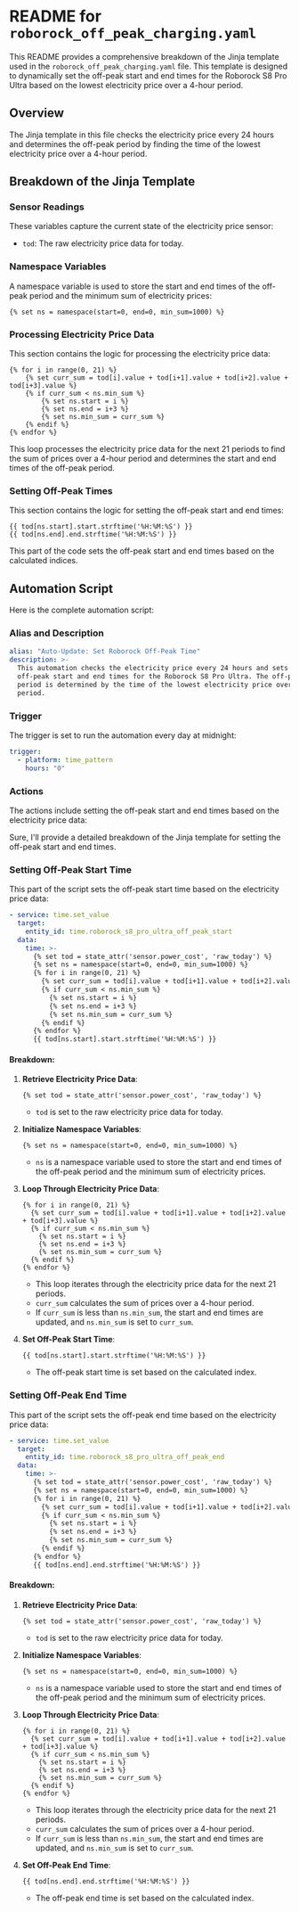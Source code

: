 # README for `roborock_off_peak_charging.yaml`

This README provides a comprehensive breakdown of the Jinja template used in the `roborock_off_peak_charging.yaml` file. This template is designed to dynamically set the off-peak start and end times for the Roborock S8 Pro Ultra based on the lowest electricity price over a 4-hour period.

## Overview

The Jinja template in this file checks the electricity price every 24 hours and determines the off-peak period by finding the time of the lowest electricity price over a 4-hour period.

## Breakdown of the Jinja Template

### Sensor Readings

These variables capture the current state of the electricity price sensor:

- `tod`: The raw electricity price data for today.

### Namespace Variables

A namespace variable is used to store the start and end times of the off-peak period and the minimum sum of electricity prices:

```jinja
{% set ns = namespace(start=0, end=0, min_sum=1000) %}
```

### Processing Electricity Price Data

This section contains the logic for processing the electricity price data:

```jinja
{% for i in range(0, 21) %}
    {% set curr_sum = tod[i].value + tod[i+1].value + tod[i+2].value + tod[i+3].value %}
    {% if curr_sum < ns.min_sum %}
        {% set ns.start = i %}
        {% set ns.end = i+3 %}
        {% set ns.min_sum = curr_sum %}
    {% endif %}
{% endfor %}
```

This loop processes the electricity price data for the next 21 periods to find the sum of prices over a 4-hour period and determines the start and end times of the off-peak period.

### Setting Off-Peak Times

This section contains the logic for setting the off-peak start and end times:

```jinja
{{ tod[ns.start].start.strftime('%H:%M:%S') }}
{{ tod[ns.end].end.strftime('%H:%M:%S') }}
```

This part of the code sets the off-peak start and end times based on the calculated indices.

## Automation Script

Here is the complete automation script:

### Alias and Description

```yaml
alias: "Auto-Update: Set Roborock Off-Peak Time"
description: >-
  This automation checks the electricity price every 24 hours and sets the
  off-peak start and end times for the Roborock S8 Pro Ultra. The off-peak
  period is determined by the time of the lowest electricity price over a 4 hour
  period.
```

### Trigger

The trigger is set to run the automation every day at midnight:

```yaml
trigger:
  - platform: time_pattern
    hours: "0"
```

### Actions

The actions include setting the off-peak start and end times based on the electricity price data:

Sure, I'll provide a detailed breakdown of the Jinja template for setting the off-peak start and end times.

### Setting Off-Peak Start Time

This part of the script sets the off-peak start time based on the electricity price data:

```yaml
- service: time.set_value
  target:
    entity_id: time.roborock_s8_pro_ultra_off_peak_start
  data:
    time: >-
      {% set tod = state_attr('sensor.power_cost', 'raw_today') %}
      {% set ns = namespace(start=0, end=0, min_sum=1000) %}
      {% for i in range(0, 21) %}
        {% set curr_sum = tod[i].value + tod[i+1].value + tod[i+2].value + tod[i+3].value %}
        {% if curr_sum < ns.min_sum %}
          {% set ns.start = i %}
          {% set ns.end = i+3 %}
          {% set ns.min_sum = curr_sum %}
        {% endif %}
      {% endfor %}
      {{ tod[ns.start].start.strftime('%H:%M:%S') }}
```

#### Breakdown:

1. **Retrieve Electricity Price Data**:
   ```jinja
   {% set tod = state_attr('sensor.power_cost', 'raw_today') %}
   ```
   - `tod` is set to the raw electricity price data for today.

2. **Initialize Namespace Variables**:
   ```jinja
   {% set ns = namespace(start=0, end=0, min_sum=1000) %}
   ```
   - `ns` is a namespace variable used to store the start and end times of the off-peak period and the minimum sum of electricity prices.

3. **Loop Through Electricity Price Data**:
   ```jinja
   {% for i in range(0, 21) %}
     {% set curr_sum = tod[i].value + tod[i+1].value + tod[i+2].value + tod[i+3].value %}
     {% if curr_sum < ns.min_sum %}
       {% set ns.start = i %}
       {% set ns.end = i+3 %}
       {% set ns.min_sum = curr_sum %}
     {% endif %}
   {% endfor %}
   ```
   - This loop iterates through the electricity price data for the next 21 periods.
   - `curr_sum` calculates the sum of prices over a 4-hour period.
   - If `curr_sum` is less than `ns.min_sum`, the start and end times are updated, and `ns.min_sum` is set to `curr_sum`.

4. **Set Off-Peak Start Time**:
   ```jinja
   {{ tod[ns.start].start.strftime('%H:%M:%S') }}
   ```
   - The off-peak start time is set based on the calculated index.

### Setting Off-Peak End Time

This part of the script sets the off-peak end time based on the electricity price data:

```yaml
- service: time.set_value
  target:
    entity_id: time.roborock_s8_pro_ultra_off_peak_end
  data:
    time: >-
      {% set tod = state_attr('sensor.power_cost', 'raw_today') %}
      {% set ns = namespace(start=0, end=0, min_sum=1000) %}
      {% for i in range(0, 21) %}
        {% set curr_sum = tod[i].value + tod[i+1].value + tod[i+2].value + tod[i+3].value %}
        {% if curr_sum < ns.min_sum %}
          {% set ns.start = i %}
          {% set ns.end = i+3 %}
          {% set ns.min_sum = curr_sum %}
        {% endif %}
      {% endfor %}
      {{ tod[ns.end].end.strftime('%H:%M:%S') }}
```

#### Breakdown:

1. **Retrieve Electricity Price Data**:
   ```jinja
   {% set tod = state_attr('sensor.power_cost', 'raw_today') %}
   ```
   - `tod` is set to the raw electricity price data for today.

2. **Initialize Namespace Variables**:
   ```jinja
   {% set ns = namespace(start=0, end=0, min_sum=1000) %}
   ```
   - `ns` is a namespace variable used to store the start and end times of the off-peak period and the minimum sum of electricity prices.

3. **Loop Through Electricity Price Data**:
   ```jinja
   {% for i in range(0, 21) %}
     {% set curr_sum = tod[i].value + tod[i+1].value + tod[i+2].value + tod[i+3].value %}
     {% if curr_sum < ns.min_sum %}
       {% set ns.start = i %}
       {% set ns.end = i+3 %}
       {% set ns.min_sum = curr_sum %}
     {% endif %}
   {% endfor %}
   ```
   - This loop iterates through the electricity price data for the next 21 periods.
   - `curr_sum` calculates the sum of prices over a 4-hour period.
   - If `curr_sum` is less than `ns.min_sum`, the start and end times are updated, and `ns.min_sum` is set to `curr_sum`.

4. **Set Off-Peak End Time**:
   ```jinja
   {{ tod[ns.end].end.strftime('%H:%M:%S') }}
   ```
   - The off-peak end time is set based on the calculated index.
